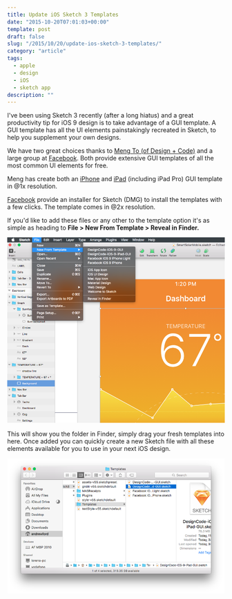 ```yaml
---
title: Update iOS Sketch 3 Templates
date: "2015-10-20T07:01:03+00:00"
template: post
draft: false
slug: "/2015/10/20/update-ios-sketch-3-templates/"
category: "article"
tags:
  - apple
  - design
  - iOS
  - sketch app
description: ""
---
```


I've been using Sketch 3 recently (after a long hiatus) and a great productivity tip for iOS 9 design is to take advantage of a GUI template. A GUI template has all the UI elements painstakingly recreated in Sketch, to help you supplement your own designs.

We have two great choices thanks to [Meng To (of Design + Code)](https://designcode.io) and a large group at [Facebook](http://facebook.com/)</a>. Both provide extensive GUI templates of all the most common UI elements for free.

Meng has create both an [iPhone](https://designcode.io/ios9) and [iPad](https://designcode.io/ios9-ipad) (including iPad Pro) GUI template in @1x resolution.

[Facebook](https://facebook.github.io/design/ios9.html) provide an installer for Sketch (DMG) to install the templates with a few clicks. The template comes in @2x resolution.

If you'd like to add these files or any other to the template option it's as simple as heading to **File > New From Template > Reveal in Finder.**

![Sketch Templates](./sketch-templates.png)

This will show you the folder in Finder, simply drag your fresh templates into here. Once added you can quickly create a new Sketch file with all these elements available for you to use in your next iOS design.

![Sketch Templates in Finder](./sketch-templates-finder.png)
